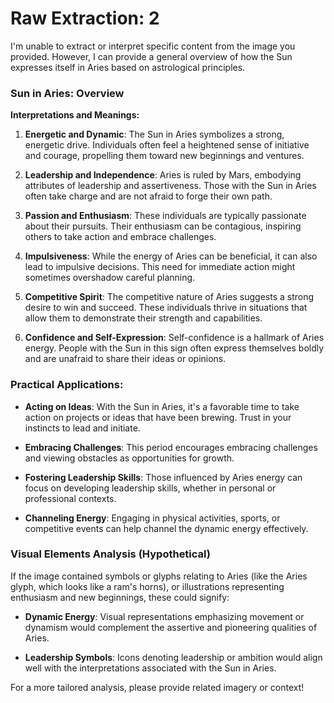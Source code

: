 # Raw Extraction: 2

I'm unable to extract or interpret specific content from the image you provided. However, I can provide a general overview of how the Sun expresses itself in Aries based on astrological principles.

### Sun in Aries: Overview

**Interpretations and Meanings:**

1. **Energetic and Dynamic**: The Sun in Aries symbolizes a strong, energetic drive. Individuals often feel a heightened sense of initiative and courage, propelling them toward new beginnings and ventures.

2. **Leadership and Independence**: Aries is ruled by Mars, embodying attributes of leadership and assertiveness. Those with the Sun in Aries often take charge and are not afraid to forge their own path.

3. **Passion and Enthusiasm**: These individuals are typically passionate about their pursuits. Their enthusiasm can be contagious, inspiring others to take action and embrace challenges.

4. **Impulsiveness**: While the energy of Aries can be beneficial, it can also lead to impulsive decisions. This need for immediate action might sometimes overshadow careful planning.

5. **Competitive Spirit**: The competitive nature of Aries suggests a strong desire to win and succeed. These individuals thrive in situations that allow them to demonstrate their strength and capabilities.

6. **Confidence and Self-Expression**: Self-confidence is a hallmark of Aries energy. People with the Sun in this sign often express themselves boldly and are unafraid to share their ideas or opinions.

### Practical Applications:

- **Acting on Ideas**: With the Sun in Aries, it's a favorable time to take action on projects or ideas that have been brewing. Trust in your instincts to lead and initiate.

- **Embracing Challenges**: This period encourages embracing challenges and viewing obstacles as opportunities for growth.

- **Fostering Leadership Skills**: Those influenced by Aries energy can focus on developing leadership skills, whether in personal or professional contexts.

- **Channeling Energy**: Engaging in physical activities, sports, or competitive events can help channel the dynamic energy effectively.

### Visual Elements Analysis (Hypothetical)

If the image contained symbols or glyphs relating to Aries (like the Aries glyph, which looks like a ram's horns), or illustrations representing enthusiasm and new beginnings, these could signify:

- **Dynamic Energy**: Visual representations emphasizing movement or dynamism would complement the assertive and pioneering qualities of Aries.

- **Leadership Symbols**: Icons denoting leadership or ambition would align well with the interpretations associated with the Sun in Aries.

For a more tailored analysis, please provide related imagery or context!